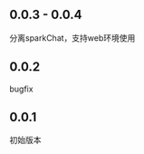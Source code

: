 <!--
 * @Author: chenzhongsheng
 * @Date: 2023-06-14 08:48:26
 * @Description: Coding something
-->

## 0.0.3 - 0.0.4

分离sparkChat，支持web环境使用

## 0.0.2

bugfix

## 0.0.1

初始版本
